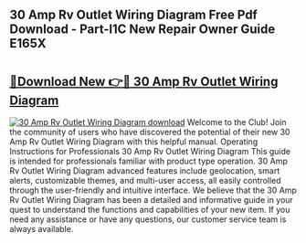 ## 30 Amp Rv Outlet Wiring Diagram Free Pdf Download - Part-l1C New Repair Owner Guide E165X

# <h2><a href="http://dfnx77.blite.top/?on=30+Amp+Rv+Outlet+Wiring+Diagram">🔗Download New 👉🔴 30 Amp Rv Outlet Wiring Diagram</a></h2>

[![30 Amp Rv Outlet Wiring Diagram download](https://i.imgur.com/lujVjoI.png)](http://dfnx77.blite.top/?on=30+Amp+Rv+Outlet+Wiring+Diagram)
Welcome to the Club! Join the community of users who have discovered the potential of their new 30 Amp Rv Outlet Wiring Diagram with this helpful manual. Operating Instructions for Professionals 30 Amp Rv Outlet Wiring Diagram This guide is intended for professionals familiar with product type operation. 30 Amp Rv Outlet Wiring Diagram advanced features include geolocation, smart alerts, customizable themes, and multi-user access, all easily controlled through the user-friendly and intuitive interface. We believe that the 30 Amp Rv Outlet Wiring Diagram has been a detailed and informative guide in your quest to understand the functions and capabilities of your new item. If you need any assistance or have any questions, our customer service team is always available.
